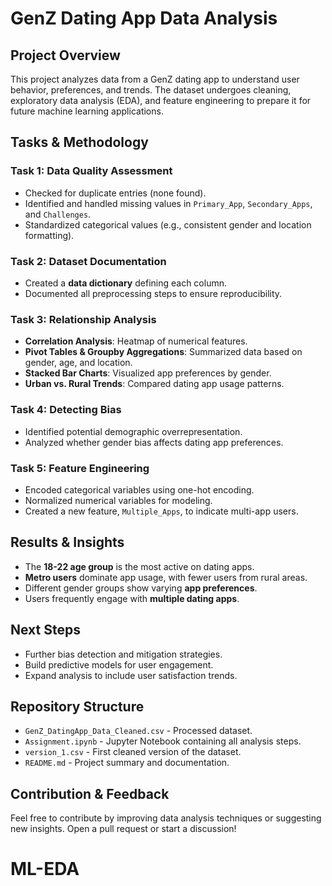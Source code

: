 # GenZ Dating App Data Analysis

## Project Overview
This project analyzes data from a GenZ dating app to understand user behavior, preferences, and trends. The dataset undergoes cleaning, exploratory data analysis (EDA), and feature engineering to prepare it for future machine learning applications.

## Tasks & Methodology

### Task 1: Data Quality Assessment
- Checked for duplicate entries (none found).
- Identified and handled missing values in `Primary_App`, `Secondary_Apps`, and `Challenges`.
- Standardized categorical values (e.g., consistent gender and location formatting).

### Task 2: Dataset Documentation
- Created a **data dictionary** defining each column.
- Documented all preprocessing steps to ensure reproducibility.

### Task 3: Relationship Analysis
- **Correlation Analysis**: Heatmap of numerical features.
- **Pivot Tables & Groupby Aggregations**: Summarized data based on gender, age, and location.
- **Stacked Bar Charts**: Visualized app preferences by gender.
- **Urban vs. Rural Trends**: Compared dating app usage patterns.

### Task 4: Detecting Bias
- Identified potential demographic overrepresentation.
- Analyzed whether gender bias affects dating app preferences.

### Task 5: Feature Engineering
- Encoded categorical variables using one-hot encoding.
- Normalized numerical variables for modeling.
- Created a new feature, `Multiple_Apps`, to indicate multi-app users.

## Results & Insights
- The **18-22 age group** is the most active on dating apps.
- **Metro users** dominate app usage, with fewer users from rural areas.
- Different gender groups show varying **app preferences**.
- Users frequently engage with **multiple dating apps**.

## Next Steps
- Further bias detection and mitigation strategies.
- Build predictive models for user engagement.
- Expand analysis to include user satisfaction trends.

## Repository Structure
- `GenZ_DatingApp_Data_Cleaned.csv` - Processed dataset.
- `Assignment.ipynb` - Jupyter Notebook containing all analysis steps.
- `version_1.csv` - First cleaned version of the dataset.
- `README.md` - Project summary and documentation.

## Contribution & Feedback
Feel free to contribute by improving data analysis techniques or suggesting new insights. Open a pull request or start a discussion!

# ML-EDA
